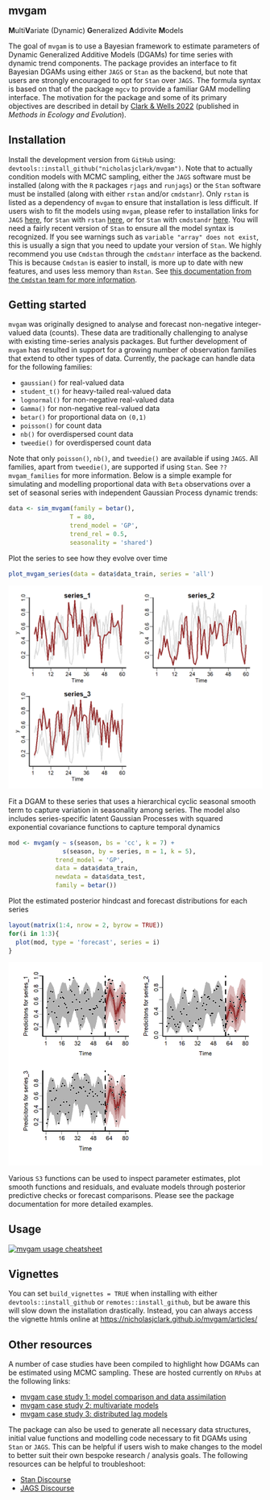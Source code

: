 
<br> <br>

## mvgam

**M**ulti**V**ariate (Dynamic) **G**eneralized **A**ddivite **M**odels

The goal of `mvgam` is to use a Bayesian framework to estimate
parameters of Dynamic Generalized Additive Models (DGAMs) for time
series with dynamic trend components. The package provides an interface
to fit Bayesian DGAMs using either `JAGS` or `Stan` as the backend, but
note that users are strongly encouraged to opt for `Stan` over `JAGS`.
The formula syntax is based on that of the package `mgcv` to provide a
familiar GAM modelling interface. The motivation for the package and
some of its primary objectives are described in detail by [Clark & Wells
2022](https://besjournals.onlinelibrary.wiley.com/doi/10.1111/2041-210X.13974)
(published in *Methods in Ecology and Evolution*).

## Installation

Install the development version from `GitHub` using:
`devtools::install_github("nicholasjclark/mvgam")`. Note that to
actually condition models with MCMC sampling, either the `JAGS` software
must be installed (along with the `R` packages `rjags` and `runjags`) or
the `Stan` software must be installed (along with either `rstan` and/or
`cmdstanr`). Only `rstan` is listed as a dependency of `mvgam` to ensure
that installation is less difficult. If users wish to fit the models
using `mvgam`, please refer to installation links for `JAGS`
[here](https://sourceforge.net/projects/mcmc-jags/files/), for `Stan`
with `rstan` [here](https://mc-stan.org/users/interfaces/rstan), or for
`Stan` with `cmdstandr` [here](https://mc-stan.org/cmdstanr/). You will
need a fairly recent version of `Stan` to ensure all the model syntax is
recognized. If you see warnings such as
`variable "array" does not exist`, this is usually a sign that you need
to update your version of `Stan`. We highly recommend you use `Cmdstan`
through the `cmdstanr` interface as the backend. This is because
`Cmdstan` is easier to install, is more up to date with new features,
and uses less memory than `Rstan`. See [this documentation from the
`Cmdstan` team for more
information](http://mc-stan.org/cmdstanr/articles/cmdstanr.html#comparison-with-rstan).

## Getting started

`mvgam` was originally designed to analyse and forecast non-negative
integer-valued data (counts). These data are traditionally challenging
to analyse with existing time-series analysis packages. But further
development of `mvgam` has resulted in support for a growing number of
observation families that extend to other types of data. Currently, the
package can handle data for the following families:

- `gaussian()` for real-valued data
- `student_t()` for heavy-tailed real-valued data
- `lognormal()` for non-negative real-valued data
- `Gamma()` for non-negative real-valued data
- `betar()` for proportional data on `(0,1)`
- `poisson()` for count data
- `nb()` for overdispersed count data
- `tweedie()` for overdispersed count data

Note that only `poisson()`, `nb()`, and `tweedie()` are available if
using `JAGS`. All families, apart from `tweedie()`, are supported if
using `Stan`. See `??mvgam_families` for more information. Below is a
simple example for simulating and modelling proportional data with
`Beta` observations over a set of seasonal series with independent
Gaussian Process dynamic trends:

``` r
data <- sim_mvgam(family = betar(),
                 T = 80,
                 trend_model = 'GP',
                 trend_rel = 0.5, 
                 seasonality = 'shared')
```

Plot the series to see how they evolve over time

``` r
plot_mvgam_series(data = data$data_train, series = 'all')
```

![](man/figures/README-beta_sim-1.png)

Fit a DGAM to these series that uses a hierarchical cyclic seasonal
smooth term to capture variation in seasonality among series. The model
also includes series-specific latent Gaussian Processes with squared
exponential covariance functions to capture temporal dynamics

``` r
mod <- mvgam(y ~ s(season, bs = 'cc', k = 7) +
               s(season, by = series, m = 1, k = 5),
             trend_model = 'GP',
             data = data$data_train,
             newdata = data$data_test,
             family = betar())
```

Plot the estimated posterior hindcast and forecast distributions for
each series

``` r
layout(matrix(1:4, nrow = 2, byrow = TRUE))
for(i in 1:3){
  plot(mod, type = 'forecast', series = i)
}
```

![](man/figures/README-beta_fc-1.png)

Various `S3` functions can be used to inspect parameter estimates, plot
smooth functions and residuals, and evaluate models through posterior
predictive checks or forecast comparisons. Please see the package
documentation for more detailed examples.

## Usage

[![`mvgam` usage
cheatsheet](https://github.com/nicholasjclark/mvgam/blob/main/misc/mvgam_cheatsheet.png)](https://github.com/nicholasjclark/mvgam/blob/main/misc/mvgam_cheatsheet.pdf)

## Vignettes

You can set `build_vignettes = TRUE` when installing with either
`devtools::install_github` or `remotes::install_github`, but be aware
this will slow down the installation drastically. Instead, you can
always access the vignette htmls online at
<https://nicholasjclark.github.io/mvgam/articles/>

## Other resources

A number of case studies have been compiled to highlight how DGAMs can
be estimated using MCMC sampling. These are hosted currently on `RPubs`
at the following links:

- [mvgam case study 1: model comparison and data
  assimilation](https://rpubs.com/NickClark47/mvgam)
- [mvgam case study 2: multivariate
  models](https://rpubs.com/NickClark47/mvgam2)
- [mvgam case study 3: distributed lag
  models](https://rpubs.com/NickClark47/mvgam3)

The package can also be used to generate all necessary data structures,
initial value functions and modelling code necessary to fit DGAMs using
`Stan` or `JAGS`. This can be helpful if users wish to make changes to
the model to better suit their own bespoke research / analysis goals.
The following resources can be helpful to troubleshoot:

- [Stan Discourse](https://discourse.mc-stan.org/)
- [JAGS Discourse](https://sourceforge.net/projects/mcmc-jags/)
